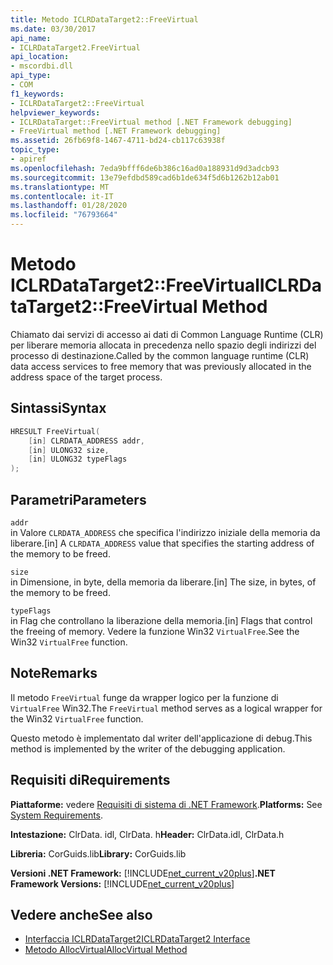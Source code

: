 ```yaml
---
title: Metodo ICLRDataTarget2::FreeVirtual
ms.date: 03/30/2017
api_name:
- ICLRDataTarget2.FreeVirtual
api_location:
- mscordbi.dll
api_type:
- COM
f1_keywords:
- ICLRDataTarget2::FreeVirtual
helpviewer_keywords:
- ICLRDataTarget::FreeVirtual method [.NET Framework debugging]
- FreeVirtual method [.NET Framework debugging]
ms.assetid: 26fb69f8-1467-4711-bd24-cb117c63938f
topic_type:
- apiref
ms.openlocfilehash: 7eda9bfff6de6b386c16ad0a188931d9d3adcb93
ms.sourcegitcommit: 13e79efdbd589cad6b1de634f5d6b1262b12ab01
ms.translationtype: MT
ms.contentlocale: it-IT
ms.lasthandoff: 01/28/2020
ms.locfileid: "76793664"
---
```

# <a name="iclrdatatarget2freevirtual-method"></a><span data-ttu-id="55611-102">Metodo ICLRDataTarget2::FreeVirtual</span><span class="sxs-lookup"><span data-stu-id="55611-102">ICLRDataTarget2::FreeVirtual Method</span></span>
<span data-ttu-id="55611-103">Chiamato dai servizi di accesso ai dati di Common Language Runtime (CLR) per liberare memoria allocata in precedenza nello spazio degli indirizzi del processo di destinazione.</span><span class="sxs-lookup"><span data-stu-id="55611-103">Called by the common language runtime (CLR) data access services to free memory that was previously allocated in the address space of the target process.</span></span>  
  
## <a name="syntax"></a><span data-ttu-id="55611-104">Sintassi</span><span class="sxs-lookup"><span data-stu-id="55611-104">Syntax</span></span>  
  
```cpp  
HRESULT FreeVirtual(  
    [in] CLRDATA_ADDRESS addr,  
    [in] ULONG32 size,  
    [in] ULONG32 typeFlags  
);  
```  
  
## <a name="parameters"></a><span data-ttu-id="55611-105">Parametri</span><span class="sxs-lookup"><span data-stu-id="55611-105">Parameters</span></span>  
 `addr`  
 <span data-ttu-id="55611-106">in Valore `CLRDATA_ADDRESS` che specifica l'indirizzo iniziale della memoria da liberare.</span><span class="sxs-lookup"><span data-stu-id="55611-106">[in] A `CLRDATA_ADDRESS` value that specifies the starting address of the memory to be freed.</span></span>  
  
 `size`  
 <span data-ttu-id="55611-107">in Dimensione, in byte, della memoria da liberare.</span><span class="sxs-lookup"><span data-stu-id="55611-107">[in] The size, in bytes, of the memory to be freed.</span></span>  
  
 `typeFlags`  
 <span data-ttu-id="55611-108">in Flag che controllano la liberazione della memoria.</span><span class="sxs-lookup"><span data-stu-id="55611-108">[in] Flags that control the freeing of memory.</span></span> <span data-ttu-id="55611-109">Vedere la funzione Win32 `VirtualFree`.</span><span class="sxs-lookup"><span data-stu-id="55611-109">See the Win32 `VirtualFree` function.</span></span>  
  
## <a name="remarks"></a><span data-ttu-id="55611-110">Note</span><span class="sxs-lookup"><span data-stu-id="55611-110">Remarks</span></span>  
 <span data-ttu-id="55611-111">Il metodo `FreeVirtual` funge da wrapper logico per la funzione di `VirtualFree` Win32.</span><span class="sxs-lookup"><span data-stu-id="55611-111">The `FreeVirtual` method serves as a logical wrapper for the Win32 `VirtualFree` function.</span></span>  
  
 <span data-ttu-id="55611-112">Questo metodo è implementato dal writer dell'applicazione di debug.</span><span class="sxs-lookup"><span data-stu-id="55611-112">This method is implemented by the writer of the debugging application.</span></span>  
  
## <a name="requirements"></a><span data-ttu-id="55611-113">Requisiti di</span><span class="sxs-lookup"><span data-stu-id="55611-113">Requirements</span></span>  
 <span data-ttu-id="55611-114">**Piattaforme:** vedere [Requisiti di sistema di .NET Framework](../../../../docs/framework/get-started/system-requirements.md).</span><span class="sxs-lookup"><span data-stu-id="55611-114">**Platforms:** See [System Requirements](../../../../docs/framework/get-started/system-requirements.md).</span></span>  
  
 <span data-ttu-id="55611-115">**Intestazione:** ClrData. idl, ClrData. h</span><span class="sxs-lookup"><span data-stu-id="55611-115">**Header:** ClrData.idl, ClrData.h</span></span>  
  
 <span data-ttu-id="55611-116">**Libreria:** CorGuids.lib</span><span class="sxs-lookup"><span data-stu-id="55611-116">**Library:** CorGuids.lib</span></span>  
  
 <span data-ttu-id="55611-117">**Versioni .NET Framework:** [!INCLUDE[net_current_v20plus](../../../../includes/net-current-v20plus-md.md)]</span><span class="sxs-lookup"><span data-stu-id="55611-117">**.NET Framework Versions:** [!INCLUDE[net_current_v20plus](../../../../includes/net-current-v20plus-md.md)]</span></span>  
  
## <a name="see-also"></a><span data-ttu-id="55611-118">Vedere anche</span><span class="sxs-lookup"><span data-stu-id="55611-118">See also</span></span>

- [<span data-ttu-id="55611-119">Interfaccia ICLRDataTarget2</span><span class="sxs-lookup"><span data-stu-id="55611-119">ICLRDataTarget2 Interface</span></span>](iclrdatatarget2-interface.md)
- [<span data-ttu-id="55611-120">Metodo AllocVirtual</span><span class="sxs-lookup"><span data-stu-id="55611-120">AllocVirtual Method</span></span>](iclrdatatarget2-allocvirtual-method.md)
